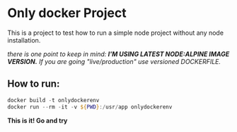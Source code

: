 # Only docker Project

This is a project to test how to run a simple node project without any node installation.

*there is one point to keep in mind: **I'M USING LATEST NODE:ALPINE IMAGE VERSION.** If you are going "live/production" use versioned DOCKERFILE.*

## How to run:

``` PowerShell
docker build -t onlydockerenv
docker run --rm -it -v ${PWD}:/usr/app onlydockerenv
```

**This is it! Go and try**
